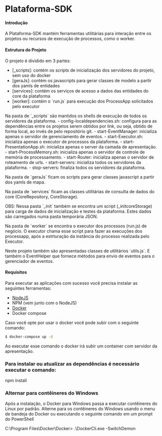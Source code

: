 # Plataforma-SDK

#### Introdução
A Plataforma-SDK mantém ferramentas utilitárias para interação entre os projetos ou recursos de execução de processos, como o worker.


#### Estrutura do Projeto

O projeto é dividido em 3 partes:
* [_scripts]: contém os scripts de inicialização dos servidores do projeto, sem uso do docker
* [geraJs]: contém os javascripts para gerar classes de modelo a partir dos yamls de entidades 
* [services]: contém os serviços de acesso a dados das entidades do core da plataforma
* [worker]: contém o ´run.js´ para execução dos ProcessApp solicitados pelo executor

Na pasta de ´_scripts´ são mantidos os shells de execução de todos os servidores da plataforma.
    - config-localdependencies.sh: configura para as dependências entre os projetos serem obtidos por link, ou seja, obtido de forma local,                                 ao invés de pelo repositório git.
    - start-EventManager: inicializa apenas o servidor de gerenciamento de eventos.
    - start-Executor.sh: inicializa apenas o executor de processos da plataforma.
    - start-PresentationApp.sh: inicializa apenas o server da camada de apresentação.
    - start-ProcessMemory.sh: inicializa apenas o servidor de controle de memória de processamento.
    - start-Router: inicializa apenas o servidor de roteamento de urls.
    - start-servers: inicializa todos os servidores da plataforma.
    - stop-servers: finaliza todos os servidores da plataforma.

Na pasta de ´geraJs´ ficam os scripts para gerar classes javascript a partir dos yamls de mapa.

Na pasta de ´services´ ficam as classes utilitárias de consulta de dados do core (CoreRepository, CoreStorage).

OBS: Nessa pasta ´_init´ também se encontra um script (_initcoreStorage) para carga de dados de inicialização e testes da plataforma.
     Estes dados são carregados numa pasta temporária JSON.

Na pasta de ´worker´ se encontra o executor dos processos (run.js) de negócio. O executor chama esse script para fazer as execuções dos processapp, após a estrturação da instância do processo realizada pelo Executor.

Neste projeto também são apresentadas classes de utilitários ´utils.js´. E também o EventHelper que fornece métodos para envio de eventos para o gerenciador de eventos.


#### Requisitos

Para executar as aplicações com sucesso você precisa instalar as seguintes ferramentas:
* [NodeJS](https://nodejs.org)
* NPM (vem junto com o NodeJS)
* [Docker](https://www.docker.com/)
* Docker compose

Caso você opte por usar o docker você pode subir com o seguinte comando:
```sh
$ docker-compose up -d
```
Ao executar esse comando o docker irá subir um container com servidor da apresentação.

### Para instalar ou atualizar as dependências é necessário executar o comando:
npm install

### Alternar para contêineres do Windows
Após a instalação, o Docker para Windows passa a executar contêineres do Linux por padrão. Alterne para os contêineres do Windows usando o menu de bandeja do Docker ou executando o seguinte comando em um prompt do PowerShell 

C:\Program Files\Docker\Docker> .\DockerCli.exe -SwitchDemon
